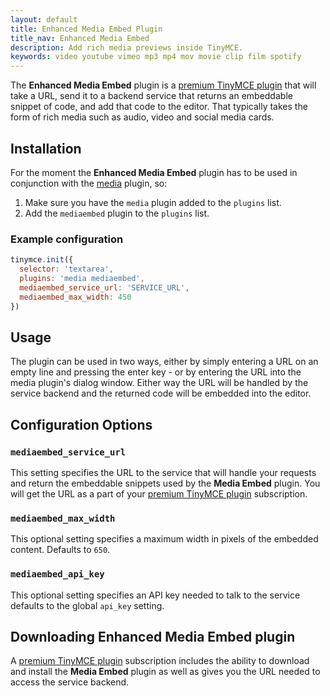 ```yaml
---
layout: default
title: Enhanced Media Embed Plugin
title_nav: Enhanced Media Embed
description: Add rich media previews inside TinyMCE.
keywords: video youtube vimeo mp3 mp4 mov movie clip film spotify
---
```


The **Enhanced Media Embed** plugin is a [premium TinyMCE plugin](https://tinymce.com/pricing) that will take a URL, send it to a backend service that returns an embeddable snippet of code, and add that code to the editor. That typically takes the form of rich media such as audio, video and social media cards.

## Installation

For the moment the **Enhanced Media Embed** plugin has to be used in conjunction with the [media](../media) plugin, so:

1. Make sure you have the `media` plugin added to the `plugins` list.
2. Add the `mediaembed` plugin to the `plugins` list.

### Example configuration

```js
tinymce.init({
  selector: 'textarea',
  plugins: 'media mediaembed',
  mediaembed_service_url: 'SERVICE_URL',
  mediaembed_max_width: 450
})
```

## Usage

The plugin can be used in two ways, either by simply entering a URL on an empty line and pressing the enter key - or by entering the URL into the media plugin's dialog window. Either way the URL will be handled by the service backend and the returned code will be embedded into the editor.

## Configuration Options

### `mediaembed_service_url`

This setting specifies the URL to the service that will handle your requests and return the embeddable snippets used by the **Media Embed** plugin. You will get the URL as a part of your [premium TinyMCE plugin](https://www.tinymce.com/pricing/) subscription.

### `mediaembed_max_width`

This optional setting specifies a maximum width in pixels of the embedded content. Defaults to `650`.

### `mediaembed_api_key`

This optional setting specifies an API key needed to talk to the service defaults to the global `api_key` setting.

## Downloading Enhanced Media Embed plugin

A [premium TinyMCE plugin](https://www.tinymce.com/pricing/) subscription includes the ability to download and install the **Media Embed** plugin as well as gives you the URL needed to access the service backend.
